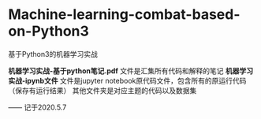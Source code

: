 # Machine-learning-combat-based-on-Python3
基于Python3的机器学习实战

**机器学习实战-基于python笔记.pdf** 文件是汇集所有代码和解释的笔记
**机器学习实战-ipynb文件** 文件是jupyter notebook原代码文件，包含所有的原运行代码（保存有运行结果）
其他文件夹是对应主题的代码以及数据集

—— 记于2020.5.7

